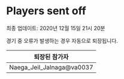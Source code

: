 # Players sent off
최종 업데이트: 2020년 12월 15일 21시 20분


경기 중 오류가 발생하는 경우 자동으로 퇴장됩니다.


| 퇴장된 참가자 |
|:---:|
| Naega_Jeil_Jalnaga@va0037 |